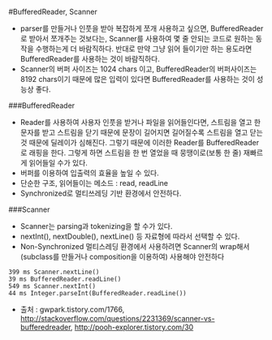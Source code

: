 #BufferedReader, Scanner
- parser를 만들거나 인풋을 받아 복잡하게 쪼개 사용하고 싶으면, BufferedReader로 받아서 쪼개주는 것보다는, Scanner를 사용하여 몇 줄 안되는 코드로 원하는 동작을 수행하는게 더 바람직하다. 반대로 만약 그냥 읽어 들이기만 하는 용도라면 BufferedReader를 사용하는 것이 바람직하다.
- Scanner의 버퍼 사이즈는 1024 chars 이고, BufferedReader의 버퍼사이즈는 8192 chars이기 때문에 많은 입력이 있다면 BufferedReader를 사용하는 것이 성능상 좋다.

###BufferedReader
- Reader를 사용하여 사용자 인풋을 받거나 파일을 읽어들인다면, 스트림을 열고 한 문자를 받고 스트림을 닫기 때문에 문장이 길어지면 길어질수록 스트림을 열고 닫는 것 때문에 딜레이가 심해진다. 그렇기 때문에 이러한 Reader를 BufferedReader로 래핑을 한다. 그렇게 하면 스트림을 한 번 열었을 때 뭉땡이로(보통 한 줄) 재빠르게 읽어들일 수가 있다.
- 버퍼를 이용하여 입출력의 효율을 높일 수 있다.
- 단순한 구조, 읽어들이는 메소드 : read, readLine
- Synchronized로 멀티쓰레딩 기반 환경에서 안전하다.

###Scanner
- Scanner는 parsing과 tokenizing을 할 수가 있다.
- nextInt(), nextDouble(), nextLine() 등 자료형에 따라서 선택할 수 있다. 
- Non-Synchronized 멀티스레딩 환경에서 사용하려면 Scanner의 wrap해서 (subclass를 만들거나 composition을 이용하여) 사용해야 안전하다

````
399 ms Scanner.nextLine()        
39 ms BufferedReader.readLine() 
549 ms Scanner.nextInt()         
44 ms Integer.parseInt(BufferedReader.readLine())
````
- 출처 : gwpark.tistory.com/1766, http://stackoverflow.com/questions/2231369/scanner-vs-bufferedreader, http://pooh-explorer.tistory.com/30

